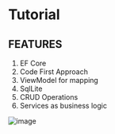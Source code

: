 # Tutorial

## FEATURES
1. EF Core
2. Code First Approach
3. ViewModel for mapping
4. SqlLite
5. CRUD Operations
6. Services as business logic


![image](https://user-images.githubusercontent.com/58362059/124462816-a1094580-ddc4-11eb-90cf-ec778d5aeb76.png)

